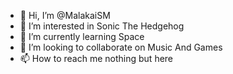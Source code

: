 - 👋 Hi, I’m @MalakaiSM
- 👀 I’m interested in Sonic The Hedgehog
- 🌱 I’m currently learning Space
- 💞️ I’m looking to collaborate on Music And Games
- 📫 How to reach me nothing but here

<!---
MalakaiSM/MalakaiSM is a ✨ special ✨ repository because its `README.md` (this file) appears on your GitHub profile.
You can click the Preview link to take a look at your changes.
--->
